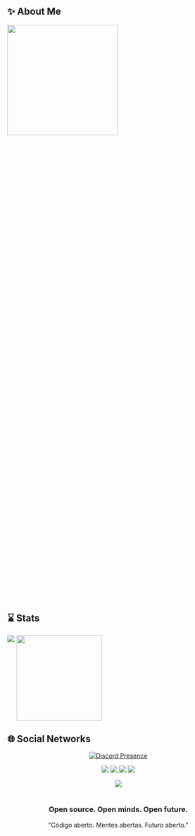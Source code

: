 ## ✨ About Me

<div>
 <img width="250px" align="left" style="padding-right: 300px" src="https://user-images.githubusercontent.com/74038190/229223263-cf2e4b07-2615-4f87-9c38-e37600f8381a.gif">

 <div width="300px">
     
     public class UserInformation(){
        string Name = "Iago Fragnan";
        int Age = 17;
        DateTime Birthday = new DateTime(2006, 10, 23);
        string[] Skills = {"Developer", "Digital Designer", "Vfx Artist", "3D Animator"};
        string Job = string.Empty;
        
        bool Student = true;
        string Grade = "2nd";
        string School = "ETEC Joaquim Ferreira do Amaral";
        string Course = "Desenvolvimento de Sistemas";
        DateTime Graduating = new DateTime(2024);
        
        string City = "Mineiros do Tietê";
        string State = "São Paulo";
        string Country = "Brazil";
    }

</div>
</div>  

## ⌛ Stats

<div align="center" style="display: flex;">  
  
 <img src="http://github-readme-streak-stats.herokuapp.com?user=iagof-dev&theme=dark"/>

 <img style="padding-left: 5px;" height="194px" src="https://github-readme-stats.vercel.app/api/top-langs/?username=iagof-dev&layout=compact&theme=dark"/>
  
</div>

## 🌐 Social Networks

<div align="center">
  
  [![Discord Presence](https://lanyard.cnrad.dev/api/833438251553128448)](https://discord.com/users/833438251553128448)
  
<a href="https://www.linkedin.com/in/iago-fragnan/"><img src="https://img.shields.io/badge/LinkedIn-0077B5?style=for-the-badge&logo=linkedin&logoColor=white"></a>
<a href="https://instagram.com/iagof.dev"><img src="https://img.shields.io/badge/Instagram-E4405F?style=for-the-badge&logo=instagram&logoColor=white"></a>
<a href="[https://discord.com/users/833438251553128448](https://discord.gg/3UqkW3bpYp)"><img src="https://img.shields.io/badge/Discord-7289DA?style=for-the-badge&logo=discord&logoColor=white"></a>
<a href="https://www.youtube.com/c/N3rdy/channels?view=49&shelf_id=3"><img src="https://img.shields.io/badge/YouTube-FF0000?style=for-the-badge&logo=youtube&logoColor=white"></a>
  

  

  
<div align="center">
<img src="https://komarev.com/ghpvc/?username=iagof-dev&&style=flat-square" align="center" />
</div>  

<br />

  <div align="center">
    <h3>Open source. Open minds. Open future.</h3>
    <p>"Código aberto. Mentes abertas. Futuro aberto."</p>
  </div>

